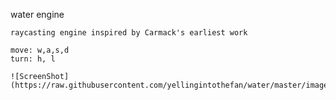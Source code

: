 water engine

    raycasting engine inspired by Carmack's earliest work

    move: w,a,s,d
    turn: h, l

    ![ScreenShot](https://raw.githubusercontent.com/yellingintothefan/water/master/images/hallway.png)

